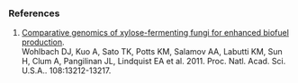 ### References

1.  [Comparative genomics of xylose-fermenting fungi for enhanced
    biofuel production](http://europepmc.org/abstract/MED/21788494).\
    Wohlbach DJ, Kuo A, Sato TK, Potts KM, Salamov AA, Labutti KM, Sun
    H, Clum A, Pangilinan JL, Lindquist EA et al. 2011. Proc. Natl.
    Acad. Sci. U.S.A.. 108:13212-13217.
